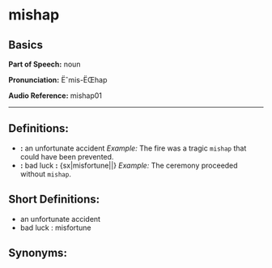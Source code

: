# mishap

## Basics

**Part of Speech:** noun

**Pronunciation:** Ëˆmis-ËŒhap

**Audio Reference:** mishap01

---

## Definitions:
- **:** an unfortunate accident 
  *Example:* The fire was a tragic `mishap` that could have been prevented.
- **:** bad luck **:** {sx|misfortune||} 
  *Example:* The ceremony proceeded without `mishap`.

## Short Definitions:
- an unfortunate accident
- bad luck : misfortune

## Synonyms: